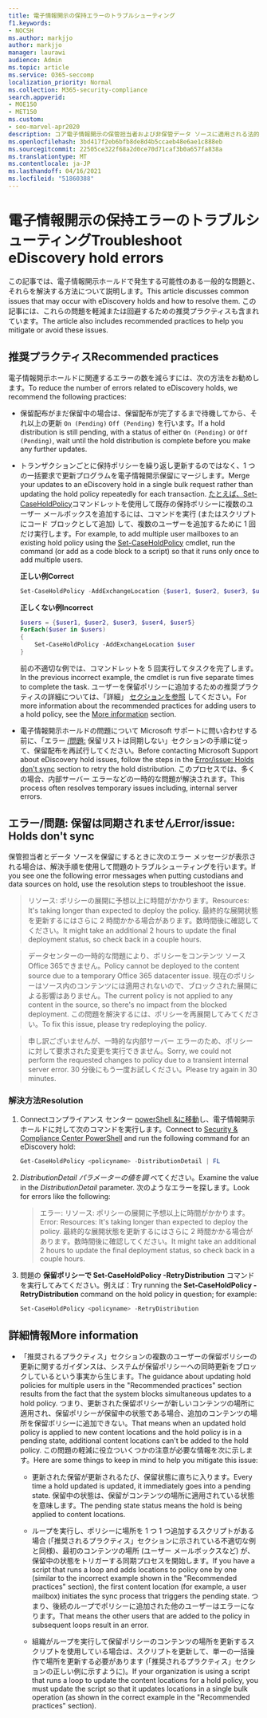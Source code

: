 ```yaml
---
title: 電子情報開示の保持エラーのトラブルシューティング
f1.keywords:
- NOCSH
ms.author: markjjo
author: markjjo
manager: laurawi
audience: Admin
ms.topic: article
ms.service: O365-seccomp
localization_priority: Normal
ms.collection: M365-security-compliance
search.appverid:
- MOE150
- MET150
ms.custom:
- seo-marvel-apr2020
description: コア電子情報開示の保管担当者および非保管データ ソースに適用される法的ホールドに関連するエラーのトラブルシューティングを行います。
ms.openlocfilehash: 3bd417f2eb6bfb8de8d4b5ccaeb48e6ae1c888eb
ms.sourcegitcommit: 22505ce322f68a2d0ce70d71caf3b0a657fa838a
ms.translationtype: MT
ms.contentlocale: ja-JP
ms.lasthandoff: 04/16/2021
ms.locfileid: "51860388"
---
```

# <a name="troubleshoot-ediscovery-hold-errors"></a><span data-ttu-id="d9d04-103">電子情報開示の保持エラーのトラブルシューティング</span><span class="sxs-lookup"><span data-stu-id="d9d04-103">Troubleshoot eDiscovery hold errors</span></span>

<span data-ttu-id="d9d04-104">この記事では、電子情報開示ホールドで発生する可能性のある一般的な問題と、それらを解決する方法について説明します。</span><span class="sxs-lookup"><span data-stu-id="d9d04-104">This article discusses common issues that may occur with eDiscovery holds and how to resolve them.</span></span> <span data-ttu-id="d9d04-105">この記事には、これらの問題を軽減または回避するための推奨プラクティスも含まれています。</span><span class="sxs-lookup"><span data-stu-id="d9d04-105">The article also includes recommended practices to help you mitigate or avoid these issues.</span></span>

## <a name="recommended-practices"></a><span data-ttu-id="d9d04-106">推奨プラクティス</span><span class="sxs-lookup"><span data-stu-id="d9d04-106">Recommended practices</span></span>

<span data-ttu-id="d9d04-107">電子情報開示ホールドに関連するエラーの数を減らすには、次の方法をお勧めします。</span><span class="sxs-lookup"><span data-stu-id="d9d04-107">To reduce the number of errors related to eDiscovery holds, we recommend the following practices:</span></span>

- <span data-ttu-id="d9d04-108">保留配布がまだ保留中の場合は、保留配布が完了するまで待機してから、それ以上の更新 `On (Pending)` `Off (Pending)` を行います。</span><span class="sxs-lookup"><span data-stu-id="d9d04-108">If a hold distribution is still pending, with a status of either `On (Pending)` or `Off (Pending)`, wait until the hold distribution is complete before you make any further updates.</span></span>

- <span data-ttu-id="d9d04-109">トランザクションごとに保持ポリシーを繰り返し更新するのではなく、1 つの一括要求で更新プログラムを電子情報開示保留にマージします。</span><span class="sxs-lookup"><span data-stu-id="d9d04-109">Merge your updates to an eDiscovery hold in a single bulk request rather than updating the hold policy repeatedly for each transaction.</span></span> <span data-ttu-id="d9d04-110">[たとえば、Set-CaseHoldPolicy](/powershell/module/exchange/set-caseholdpolicy)コマンドレットを使用して既存の保持ポリシーに複数のユーザー メールボックスを追加するには、コマンドを実行 (またはスクリプトにコード ブロックとして追加) して、複数のユーザーを追加するために 1 回だけ実行します。</span><span class="sxs-lookup"><span data-stu-id="d9d04-110">For example, to add multiple user mailboxes to an existing hold policy using the [Set-CaseHoldPolicy](/powershell/module/exchange/set-caseholdpolicy) cmdlet, run the command (or add as a code block to a script) so that it runs only once to add multiple users.</span></span>

  <span data-ttu-id="d9d04-111">**正しい例**</span><span class="sxs-lookup"><span data-stu-id="d9d04-111">**Correct**</span></span>

    ```powershell
    Set-CaseHoldPolicy -AddExchangeLocation {$user1, $user2, $user3, $user4, $user5}
    ```

   <span data-ttu-id="d9d04-112">**正しくない例**</span><span class="sxs-lookup"><span data-stu-id="d9d04-112">**Incorrect**</span></span>

    ```powershell
    $users = {$user1, $user2, $user3, $user4, $user5}
    ForEach($user in $users)
    {
        Set-CaseHoldPolicy -AddExchangeLocation $user
    }
    ```

   <span data-ttu-id="d9d04-113">前の不適切な例では、コマンドレットを 5 回実行してタスクを完了します。</span><span class="sxs-lookup"><span data-stu-id="d9d04-113">In the previous incorrect example, the cmdlet is run five separate times to complete the task.</span></span> <span data-ttu-id="d9d04-114">ユーザーを保留ポリシーに追加するための推奨プラクティスの詳細については、「詳細」 [セクションを参照](#more-information) してください。</span><span class="sxs-lookup"><span data-stu-id="d9d04-114">For more information about the recommended practices for adding users to a hold policy, see the [More information](#more-information) section.</span></span>

- <span data-ttu-id="d9d04-115">電子情報開示ホールドの問題について Microsoft サポートに問い合わせする前に、「エラー [/問題:](#errorissue-holds-dont-sync) 保留リストは同期しない」セクションの手順に従って、保留配布を再試行してください。</span><span class="sxs-lookup"><span data-stu-id="d9d04-115">Before contacting Microsoft Support about eDiscovery hold issues, follow the steps in the [Error/issue: Holds don't sync](#errorissue-holds-dont-sync) section to retry the hold distribution.</span></span> <span data-ttu-id="d9d04-116">このプロセスでは、多くの場合、内部サーバー エラーなどの一時的な問題が解決されます。</span><span class="sxs-lookup"><span data-stu-id="d9d04-116">This process often resolves temporary issues including, internal server errors.</span></span>

## <a name="errorissue-holds-dont-sync"></a><span data-ttu-id="d9d04-117">エラー/問題: 保留は同期されません</span><span class="sxs-lookup"><span data-stu-id="d9d04-117">Error/issue: Holds don't sync</span></span>

<span data-ttu-id="d9d04-118">保管担当者とデータ ソースを保留にするときに次のエラー メッセージが表示される場合は、解決手順を使用して問題のトラブルシューティングを行います。</span><span class="sxs-lookup"><span data-stu-id="d9d04-118">If you see one the following error messages when putting custodians and data sources on hold, use the resolution steps to troubleshoot the issue.</span></span>

> <span data-ttu-id="d9d04-119">リソース: ポリシーの展開に予想以上に時間がかかります。</span><span class="sxs-lookup"><span data-stu-id="d9d04-119">Resources: It's taking longer than expected to deploy the policy.</span></span> <span data-ttu-id="d9d04-120">最終的な展開状態を更新するにはさらに 2 時間かかる場合があります。数時間後に確認してください。</span><span class="sxs-lookup"><span data-stu-id="d9d04-120">It might take an additional 2 hours to update the final deployment status, so check back in a couple hours.</span></span>

> <span data-ttu-id="d9d04-121">データセンターの一時的な問題により、ポリシーをコンテンツ ソースOffice 365できません。</span><span class="sxs-lookup"><span data-stu-id="d9d04-121">Policy cannot be deployed to the content source due to a temporary Office 365 datacenter issue.</span></span> <span data-ttu-id="d9d04-122">現在のポリシーはソース内のコンテンツには適用されないので、ブロックされた展開による影響はありません。</span><span class="sxs-lookup"><span data-stu-id="d9d04-122">The current policy is not applied to any content in the source, so there's no impact from the blocked deployment.</span></span> <span data-ttu-id="d9d04-123">この問題を解決するには、ポリシーを再展開してみてください。</span><span class="sxs-lookup"><span data-stu-id="d9d04-123">To fix this issue, please try redeploying the policy.</span></span>

> <span data-ttu-id="d9d04-124">申し訳ございませんが、一時的な内部サーバー エラーのため、ポリシーに対して要求された変更を実行できません。</span><span class="sxs-lookup"><span data-stu-id="d9d04-124">Sorry, we could not perform the requested changes to policy due to a transient internal server error.</span></span> <span data-ttu-id="d9d04-125">30 分後にもう一度お試しください。</span><span class="sxs-lookup"><span data-stu-id="d9d04-125">Please try again in 30 minutes.</span></span>

### <a name="resolution"></a><span data-ttu-id="d9d04-126">解決方法</span><span class="sxs-lookup"><span data-stu-id="d9d04-126">Resolution</span></span>

1. <span data-ttu-id="d9d04-127">Connectコンプライアンス センター [powerShell &に移動](/powershell/exchange/connect-to-scc-powershell)し、電子情報開示ホールドに対して次のコマンドを実行します。</span><span class="sxs-lookup"><span data-stu-id="d9d04-127">Connect to [Security & Compliance Center PowerShell](/powershell/exchange/connect-to-scc-powershell) and run the following command for an eDiscovery hold:</span></span>

   ```powershell
   Get-CaseHoldPolicy <policyname> -DistributionDetail | FL
   ```

2. <span data-ttu-id="d9d04-128">*DistributionDetail パラメーターの値を調* べてください。</span><span class="sxs-lookup"><span data-stu-id="d9d04-128">Examine the value in the *DistributionDetail* parameter.</span></span> <span data-ttu-id="d9d04-129">次のようなエラーを探します。</span><span class="sxs-lookup"><span data-stu-id="d9d04-129">Look for errors like the following:</span></span>

   > <span data-ttu-id="d9d04-130">エラー: リソース: ポリシーの展開に予想以上に時間がかかります。</span><span class="sxs-lookup"><span data-stu-id="d9d04-130">Error: Resources: It's taking longer than expected to deploy the policy.</span></span> <span data-ttu-id="d9d04-131">最終的な展開状態を更新するにはさらに 2 時間かかる場合があります。数時間後に確認してください。</span><span class="sxs-lookup"><span data-stu-id="d9d04-131">It might take an additional 2 hours to update the final deployment status, so check back in a couple hours.</span></span>

3. <span data-ttu-id="d9d04-132">問題の **保留ポリシーで Set-CaseHoldPolicy -RetryDistribution** コマンドを実行してみてください。例えば：</span><span class="sxs-lookup"><span data-stu-id="d9d04-132">Try running the **Set-CaseHoldPolicy -RetryDistribution** command on the hold policy in question; for example:</span></span>

   ```powershell
   Set-CaseHoldPolicy <policyname> -RetryDistribution
   ```

## <a name="more-information"></a><span data-ttu-id="d9d04-133">詳細情報</span><span class="sxs-lookup"><span data-stu-id="d9d04-133">More information</span></span>

- <span data-ttu-id="d9d04-134">「推奨されるプラクティス」セクションの複数のユーザーの保留ポリシーの更新に関するガイダンスは、システムが保留ポリシーへの同時更新をブロックしているという事実から生じます。</span><span class="sxs-lookup"><span data-stu-id="d9d04-134">The guidance about updating hold policies for multiple users in the "Recommended practices" section results from the fact that the system blocks simultaneous updates to a hold policy.</span></span> <span data-ttu-id="d9d04-135">つまり、更新された保留ポリシーが新しいコンテンツの場所に適用され、保留ポリシーが保留中の状態である場合、追加のコンテンツの場所を保留ポリシーに追加できない。</span><span class="sxs-lookup"><span data-stu-id="d9d04-135">That means when an updated hold policy is applied to new content locations and the hold policy is in a pending state, additional content locations can't be added to the hold policy.</span></span> <span data-ttu-id="d9d04-136">この問題の軽減に役立ついくつかの注意が必要な情報を次に示します。</span><span class="sxs-lookup"><span data-stu-id="d9d04-136">Here are some things to keep in mind to help you mitigate this issue:</span></span>
  
  - <span data-ttu-id="d9d04-137">更新された保留が更新されるたび、保留状態に直ちに入ります。</span><span class="sxs-lookup"><span data-stu-id="d9d04-137">Every time a hold updated is updated, it immediately goes into a pending state.</span></span> <span data-ttu-id="d9d04-138">保留中の状態は、保留がコンテンツの場所に適用されている状態を意味します。</span><span class="sxs-lookup"><span data-stu-id="d9d04-138">The pending state status means the hold is being applied to content locations.</span></span>
  
  - <span data-ttu-id="d9d04-139">ループを実行し、ポリシーに場所を 1 つ 1 つ追加するスクリプトがある場合 (「推奨されるプラクティス」セクションに示されている不適切な例と同様)、最初のコンテンツの場所 (ユーザー メールボックスなど) が、保留中の状態をトリガーする同期プロセスを開始します。</span><span class="sxs-lookup"><span data-stu-id="d9d04-139">If you have a script that runs a loop and adds locations to policy one by one (similar to the incorrect example shown in the "Recommended practices" section), the first content location (for example, a user mailbox) initiates the sync process that triggers the pending state.</span></span> <span data-ttu-id="d9d04-140">つまり、後続のループでポリシーに追加された他のユーザーはエラーになります。</span><span class="sxs-lookup"><span data-stu-id="d9d04-140">That means the other users that are added to the policy in subsequent loops result in an error.</span></span>
  
  - <span data-ttu-id="d9d04-141">組織がループを実行して保留ポリシーのコンテンツの場所を更新するスクリプトを使用している場合は、スクリプトを更新して、単一の一括操作で場所を更新する必要があります (「推奨されるプラクティス」セクションの正しい例に示すように)。</span><span class="sxs-lookup"><span data-stu-id="d9d04-141">If your organization is using a script that runs a loop to update the content locations for a hold policy, you must update the script so that it updates locations in a single bulk operation (as shown in the correct example in the "Recommended practices" section).</span></span>
